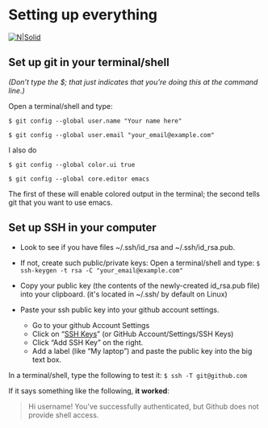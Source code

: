 # Setting up everything


[![N|Solid](https://cldup.com/dTxpPi9lDf.thumb.png)](https://nodesource.com/products/nsolid)



## Set up git in your terminal/shell
_(Don’t type the $; that just indicates that you’re doing this at the command line.)_

Open a terminal/shell and type:

```$ git config --global user.name "Your name here"```

```$ git config --global user.email "your_email@example.com"```

I also do

```$ git config --global color.ui true```

```$ git config --global core.editor emacs```

The first of these will enable colored output in the terminal; the second tells git that you want to use emacs.

## Set up SSH in your computer
- Look to see if you have files ~/.ssh/id_rsa and ~/.ssh/id_rsa.pub.
- If not, create such public/private keys: Open a terminal/shell and type:
```$ ssh-keygen -t rsa -C "your_email@example.com"```

- Copy your public key (the contents of the newly-created id_rsa.pub file) into your clipboard. 
(it's located in ~/.ssh/ by default on Linux)
- Paste your ssh public key into your github account settings.
  - Go to your github Account Settings
  - Click on “[SSH Keys](https://github.com/settings/keys)” (or GitHub Account/Settings/SSH Keys)
  - Click “Add SSH Key” on the right.
  - Add a label (like “My laptop”) and paste the public key into the big text box.
  

In a terminal/shell, type the following to test it:
```$ ssh -T git@github.com```

If it says something like the following, **it worked**:

> Hi username! You've successfully authenticated, but Github does not provide shell access.


<!-- 

## Creating your personal token and linking it
You'll need to set up a login and email address in the local GIT client for Linux

Go to https://github.com/settings/ and generate your new token

Copy your token selected 

```$ git config --global user.name "yonasuriv"``` 
```$ git config --global user.email "diricojonathan@gmail.com"``` 
```$ git config -l```

After configuring GIT, we can use it to access GitHub. Use your Github Personal Access Token instead of the password

```$ git clone $ git clone git@github.com:yonasuriv/yonasuriv.github.io.git``` 

> $ Username for 'https://github.com' : **Enter your github username**
> 
> $ Password for 'https://github.com' : **Enter your github personal access token here**


You may now cache the provided record on your computer to store the token.

```$ git config --global credential.helper cache```

> To verify, try pulling with -v.
> 
> $ git pull -v
> You can remove the cache record if necessary.
> 
> $ git config --global --unset credential.helper 
> $ git config --system --unset credential.helper

# Getting the repository
1- Open your terminal and navigate to the folder where do you want your repository to be downloaded
> You can also use the cd command, like
> $ cd /home/yonasuriv/Proyectos/GitHub
> remember to create a directory in case it doesn't exist with mkdir command

2- Paste the following

> $ git clone git@github.com:yonasuriv/yonasuriv.github.io.git
-->
